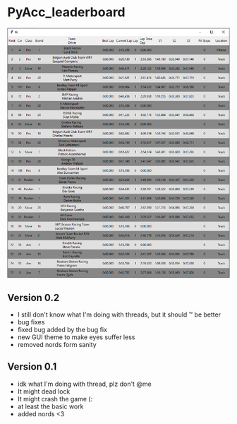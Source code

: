 # PyAcc_leaderboard

![app](./images/app.png)

## Version 0.2
* I still don't know what I'm doing with threads, but it should :tm: be better
* bug fixes
* fixed bug added by the bug fix
* new GUI theme to make eyes suffer less
* removed nords form sanity


## Version 0.1
* idk what I'm doing with thread, plz don't @me
* It might dead lock
* It might crash the game (:
* at least the basic work
* added nords <3